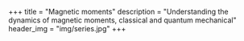 +++
title = "Magnetic moments"
description = "Understanding the dynamics of magnetic moments, classical and quantum mechanical"
header_img = "img/series.jpg"
+++